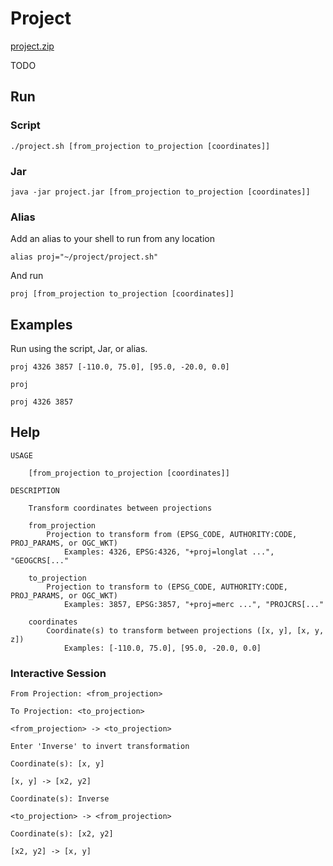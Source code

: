 # Project

[project.zip](https://github.com/ngageoint/projections-java/releases/latest/download/project.zip)

TODO

## Run

### Script

    ./project.sh [from_projection to_projection [coordinates]]

### Jar

    java -jar project.jar [from_projection to_projection [coordinates]]

### Alias

Add an alias to your shell to run from any location

    alias proj="~/project/project.sh"

And run

    proj [from_projection to_projection [coordinates]]

## Examples

Run using the script, Jar, or alias.

    proj 4326 3857 [-110.0, 75.0], [95.0, -20.0, 0.0]

    proj

    proj 4326 3857

## Help

```
USAGE

	[from_projection to_projection [coordinates]]

DESCRIPTION

	Transform coordinates between projections

	from_projection
		Projection to transform from (EPSG_CODE, AUTHORITY:CODE, PROJ_PARAMS, or OGC_WKT)
			Examples: 4326, EPSG:4326, "+proj=longlat ...", "GEOGCRS[..."

	to_projection
		Projection to transform to (EPSG_CODE, AUTHORITY:CODE, PROJ_PARAMS, or OGC_WKT)
			Examples: 3857, EPSG:3857, "+proj=merc ...", "PROJCRS[..."

	coordinates
		Coordinate(s) to transform between projections ([x, y], [x, y, z])
			Examples: [-110.0, 75.0], [95.0, -20.0, 0.0]
```

### Interactive Session

```
From Projection: <from_projection>

To Projection: <to_projection>

<from_projection> -> <to_projection>

Enter 'Inverse' to invert transformation

Coordinate(s): [x, y]

[x, y] -> [x2, y2]

Coordinate(s): Inverse

<to_projection> -> <from_projection>

Coordinate(s): [x2, y2]

[x2, y2] -> [x, y]
```
